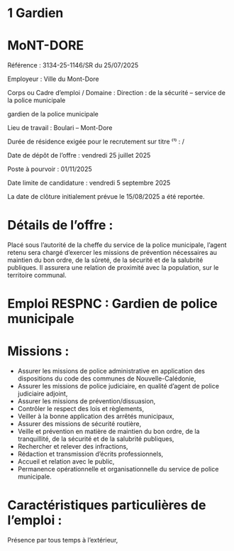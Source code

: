 
# 1 Gardien

# MoNT-DORE

Référence : 3134-25-1146/SR du 25/07/2025

Employeur : Ville du Mont-Dore

Corps ou Cadre d’emploi / Domaine : Direction : de la sécurité – service de la police municipale

gardien de la police municipale

Lieu de travail : Boulari – Mont-Dore

Durée de résidence exigée pour le recrutement sur titre ⁽¹⁾ : /

Date de dépôt de l’offre : vendredi 25 juillet 2025

Poste à pourvoir : 01/11/2025

Date limite de candidature : vendredi 5 septembre 2025

La date de clôture initialement prévue le 15/08/2025 a été reportée.

# Détails de l’offre :

Placé sous l’autorité de la cheffe du service de la police municipale, l’agent retenu sera chargé d’exercer les missions de prévention nécessaires au maintien du bon ordre, de la sûreté, de la sécurité et de la salubrité publiques. Il assurera une relation de proximité avec la population, sur le territoire communal.

# Emploi RESPNC : Gardien de police municipale

# Missions :

- Assurer les missions de police administrative en application des dispositions du code des communes de Nouvelle-Calédonie,
- Assurer les missions de police judiciaire, en qualité d’agent de police judiciaire adjoint,
- Assurer les missions de prévention/dissuasion,
- Contrôler le respect des lois et règlements,
- Veiller à la bonne application des arrêtés municipaux,
- Assurer des missions de sécurité routière,
- Veille et prévention en matière de maintien du bon ordre, de la tranquillité, de la sécurité et de la salubrité publiques,
- Rechercher et relever des infractions,
- Rédaction et transmission d’écrits professionnels,
- Accueil et relation avec le public,
- Permanence opérationnelle et organisationnelle du service de police municipale.

# Caractéristiques particulières de l’emploi :

Présence par tous temps à l’extérieur,
